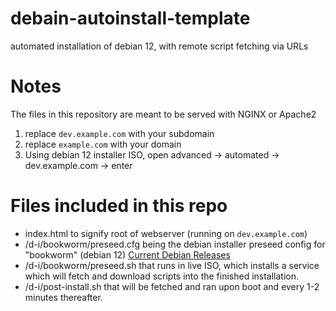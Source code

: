 # debain-autoinstall-template
automated installation of debian 12, with remote script fetching via URLs


# Notes
The files in this repository are meant to be served with NGINX or Apache2
1) replace `dev.example.com` with your subdomain
2) replace `example.com` with your domain
3) Using debian 12 installer ISO, open advanced -> automated -> dev.example.com -> enter

# Files included in this repo
- index.html to signify root of webserver (running on `dev.example.com`)
- /d-i/bookworm/preseed.cfg being the debian installer preseed config for "bookworm" (debian 12) [Current Debian Releases](https://wiki.debian.org/DebianReleases)
- /d-i/bookworm/preseed.sh that runs in live ISO, which installs a service which will fetch and download scripts into the finished installation.
- /d-i/post-install.sh that will be fetched and ran upon boot and every 1-2 minutes thereafter.

